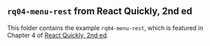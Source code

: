 ## `rq04-menu-rest` from React Quickly, 2nd ed

This folder contains the example `rq04-menu-rest`, which is featured in Chapter 4 of [React Quickly, 2nd ed](https://reactquickly.dev).
